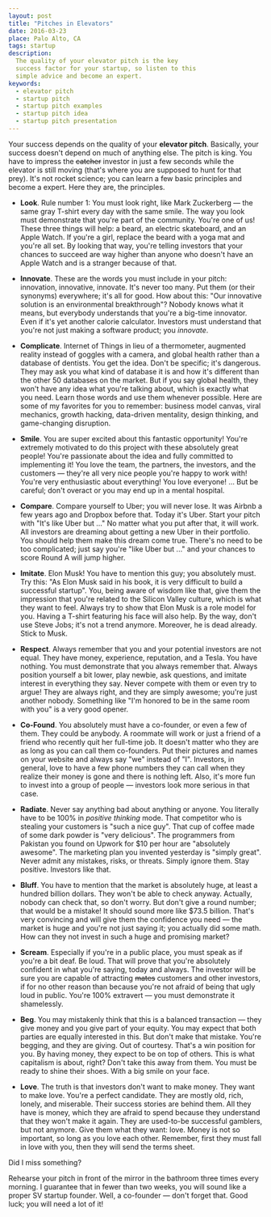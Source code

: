 ```yaml
---
layout: post
title: "Pitches in Elevators"
date: 2016-03-23
place: Palo Alto, CA
tags: startup
description:
  The quality of your elevator pitch is the key
  success factor for your startup, so listen to this
  simple advice and become an expert.
keywords:
  - elevator pitch
  - startup pitch
  - startup pitch examples
  - startup pitch idea
  - startup pitch presentation
---
```


Your success depends on the quality of your **elevator pitch**. Basically, your
success doesn't depend on much of anything else. The pitch is king.
You have to impress the <del>catcher</del> investor in just a few seconds while
the elevator is still moving (that's where you are supposed to hunt for that
prey). It's not rocket science; you can learn a few basic
principles and become a expert. Here they are, the principles.

<!--more-->

  * **Look**.
  Rule number 1: You must look right, like Mark Zuckerberg &mdash; the
  same gray T-shirt every day with the same smile. The way you look must demonstrate
  that you're part of the community. You're one of us!
  These three things will help: a beard,
  an electric skateboard, and an Apple Watch. If you're a girl, replace the beard
  with a yoga mat and you're all set. By looking that way, you're telling
  investors that your chances to succeed are way higher than anyone who
  doesn't have an Apple Watch and is a stranger because of that.

  * **Innovate**.
  These are the words you must include in your pitch: innovation, innovative,
  innovate. It's never too many. Put them (or their synonyms) everywhere;
  it's all for good. How about this: "Our innovative solution
  is an environmental breakthrough"? Nobody knows what it means, but everybody
  understands that you're a big-time innovator. Even if it's yet
  another calorie calculator. Investors must understand that you're not just
  making a software product; you _innovate_.

  * **Complicate**.
  Internet of Things in lieu of a thermometer,
  augmented reality instead of goggles with a camera, and
  global health rather than a database of dentists. You get the idea.
  Don't be specific; it's dangerous. They may ask you what kind of database
  it is and how it's different than the other 50 databases on the market. But
  if you say global health, they won't have any idea what you're talking
  about, which is exactly what you need. Learn those words and use them whenever
  possible. Here are some of my favorites for you to remember: business model canvas, viral
  mechanics, growth hacking, data-driven mentality, design thinking, and
  game-changing disruption.

  * **Smile**.
  You are super excited about this fantastic opportunity! You're extremely
  motivated to do this project with these absolutely great people! You're
  passionate about the idea and fully committed to implementing it! You love the
  team, the partners, the investors, and the customers &mdash; they're all
  very nice people you're happy to work with! You're very enthusiastic about
  everything! You love everyone! ... But be careful; don't overact or you may
  end up in a mental hospital.

  * **Compare**.
  Compare yourself to Uber; you will never lose. It was Airbnb a few years
  ago and Dropbox before that. Today it's Uber. Start your pitch with
  "It's like Uber but ..." No matter what you put after that, it will work.
  All investors are dreaming about getting a new Uber in their portfolio. You
  should help them make this dream come true. There's no need to be too complicated;
  just say you're "like Uber but ..." and your chances to score Round A
  will jump higher.

  * **Imitate**.
  Elon Musk! You have to mention this guy; you absolutely must. Try this:
  "As Elon Musk said in his book, it is very difficult to build a successful
  startup". You, being aware of wisdom like that, give them the impression
  that you're related to the Silicon Valley culture, which is what they want to feel.
  Always try to show that Elon Musk is a role model for you. Having a T-shirt
  featuring his face will also help.
  By the way, don't use Steve Jobs; it's not a trend anymore.
  Moreover, he is dead already. Stick to Musk.

  * **Respect**.
  Always remember that you and your potential investors are not equal.
  They have money, experience, reputation, and a Tesla. You have nothing.
  You must demonstrate that you always remember that. Always position yourself
  a bit lower, play newbie, ask questions, and imitate interest in everything
  they say. Never compete with them or even try to argue! They are always
  right, and they are simply awesome; you're just another nobody. Something
  like "I'm honored to be in the same room with you" is a very good opener.

  * **Co-Found**.
  You absolutely must have a co-founder, or even a few of them. They could
  be anybody. A roommate will work or just a friend of a friend who recently
  quit her full-time job. It doesn't matter who they are as long as you
  can call them co-founders. Put their pictures and names on your website
  and always say "we" instead of "I". Investors, in general, love to have
  a few phone numbers they can call when they realize their money is gone
  and there is nothing left. Also, it's more fun to invest into a group
  of people &mdash; investors look more serious in that case.

  * **Radiate**.
  Never say anything bad about anything or anyone. You literally have
  to be 100% in _positive thinking_ mode. That competitor who is stealing your customers is
  "such a nice guy". That cup of coffee made of some dark powder
  is "very delicious". The programmers from Pakistan you found on
  Upwork for $10 per hour are "absolutely awesome". The marketing plan you
  invented yesterday is "simply great". Never admit any mistakes,
  risks, or threats. Simply ignore them. Stay positive. Investors like that.

  * **Bluff**.
  You have to mention that the market is absolutely huge, at least a hundred
  billion dollars. They won't be able to check anyway. Actually, nobody
  can check that, so don't worry. But don't give a round number; that would be a mistake! It
  should sound more like $73.5 billion. That's very convincing and will give
  them the confidence you need &mdash; the market is huge and you're not
  just saying it; you actually did some math. How can they not invest
  in such a huge and promising market?

  * **Scream**.
  Especially if you're in a public place, you must speak as if you're
  a bit deaf. Be loud. That will prove that you're absolutely
  confident in what you're saying, today and always. The investor
  will be sure you are capable of attracting <del>mates</del> customers and
  other investors, if for no other reason than because you're not afraid of being that ugly loud
  in public. You're 100% extravert &mdash; you must demonstrate it
  shamelessly.

  * **Beg**.
  You may mistakenly think that this is a balanced transaction &mdash;
  they give money and you give part of your equity. You may expect that
  both parties are equally interested in this. But don't make that mistake.
  You're begging, and they are giving. Out of courtesy. That's a win position
  for you. By having money, they expect to be on top of others. This is
  what capitalism is about, right? Don't take this away from them. You
  must be ready to shine their shoes. With a big smile on your face.

  * **Love**.
  The truth is that investors don't want to make money. They want to
  make love. You're a perfect candidate. They are mostly old, rich,
  lonely, and miserable. Their success stories are behind them. All they
  have is money, which they are afraid to spend because they understand
  that they won't make it again. They are used-to-be successful
  gamblers, but not anymore. Give them what they want: love. Money
  is not so important, so long as you love each other. Remember, first
  they must fall in love with you, then they will send the terms sheet.

Did I miss something?

Rehearse your pitch in front of the mirror in the bathroom three times
every morning. I guarantee that in fewer than two weeks, you will sound
like a proper SV startup founder. Well, a co-founder &mdash;
don't forget that. Good luck; you will need a lot of it!
